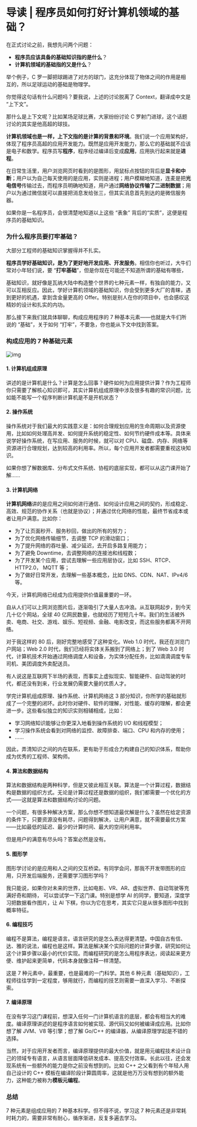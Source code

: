 # 导读 | 程序员如何打好计算机领域的基础？

在正式讨论之前，我想先问两个问题：

- **程序员应该具备的基础知识指的是什么**？
- **计算机领域的基础指的又是什么**？



举个例子，C 罗一脚把球踢进了对方的球门，这充分体现了物体之间的作用是相互的，所以足球运动的基础是物理学。



你觉得这句话有什么问题吗？要我说，上述的讨论脱离了 Context，翻译成中文是 “上下文”。



那什么是上下文呢？比如某场足球比赛，大家纷纷讨论 C 罗射门进球，这个话题讨论的其实是他高超的球技。



**计算机领域也是一样，上下文指的是计算的背景和环境**。我们说一个应用架构好，体现了程序员高超的应用开发能力。既然是应用开发能力，那么它的基础就不应该是电子和数学。程序员写**程序**，程序经过编译后变成**应用**，应用执行起来就是**进程**。



在日常生活里，用户浏览网页时看到的是图形，用鼠标点按钮的背后是**显卡和中断**；用户以为自己每天使用的是应用，实则是进程；用户模糊地知道，连麦是把**光电信号**传输过去，而程序员明确地知道，用户通过**网络协议传输了二进制数据**；用户以为通过微信就可以直接把消息发给张三，但其实消息首先到达的是微信服务器。



如果你是一名程序员，会很清楚地知道以上这些 “表象” 背后的“实质”，这便是程序员的基础知识。



### 为什么程序员要打牢基础？

大部分工程师的基础知识掌握得并不扎实。



**程序员学好基础知识，是为了更好地开发应用、开发服务**。相信你也听过，大牛们常对小年轻们说，要 “**打牢基础**”，但是你现在可能还不知道所谓的基础有哪些，



基础知识，就好像是瓦纳大陆中构造整个世界的七种元素一样，有独自的能力，又可以互相反应。因此，学好计算机领域的基础知识，你会受到更多大厂的青睐，遇到更好的机遇，拿到含金量更高的 Offer。特别是别人在你的项目中，也会感叹这精妙的设计和扎实的内功。



那么接下来我们就具体聊聊，构成应用程序的 7 种基本元素——也就是大牛们所说的 “基础”，关于如何 “打牢”，不要急，你也能从下文中找到答案。



### 构成应用的 7 种基础元素



![img](https://cdn.nlark.com/yuque/0/2022/png/450565/1652257495187-143eb440-854c-459e-bf45-4bcdf124e504.png)



#### 1. 计算机组成原理

讲述的是计算机是什么？计算是怎么回事？硬件如何为应用提供计算？作为工程师你只需要了解核心知识即可，其实计算机组成原理中涉及很多有趣的常识问题，比如能不能写一个程序判断计算机是不是开机状态？



#### 2. 操作系统

操作系统对于我们最大的实践意义是：如何合理规划应用的生命周期以及资源使用，比如如何处理高并发、如何提升系统的稳定性、如何节约硬件成本等。具体来说学好操作系统，在写应用、服务的时候，就可以对 CPU、磁盘、内存、网络等资源进行合理规划，达到较高的利用率。所以，每个应用开发者都需要重视这块知识。



如果你想了解数据库、分布式文件系统、协程的底层实现，都可以从这门课开始了解……



#### 3. 计算机网络

**计算机网络**讲的是应用之间如何进行通信、如何设计应用之间的契约，形成稳定、高效、规范的协作关系（也就是协议）；并通过优化网络的性能，最终节省成本或者让用户满意。比如你：

- 为了让页面秒开、服务秒回，做出的所有的努力；
- 为了优化网络传输细节，去调整 TCP 的滑动窗口；
- 为了提升网络的吞吐量、减少延迟，去开启多路复用能力；
- 为了避免 Downtime，去调整网络的连接池和线程数；
- 为了开发某个应用，尝试去理解一些应用层协议，比如 SSH、RTCP、HTTP2.0， MQTT 等；
- 为了做好日常开发，去理解一些基本概念，比如 DNS、CDN、NAT、IPv4/6 等。



今天，计算机网络已经成为应用提供价值最重要的一环。



自从人们可以上网浏览图片后，逐渐吸引了大量人去冲浪。从互联网起步，到今天几十亿个网站，全球 40 亿网民数量，也就经历了短短几十年。我们的生活被外卖、电商、社交、游戏、娱乐、短视频、金融、电影改变，而这些服务都离不开网络。



对于我这样的 80 后，刚好完整地感受了这种变化。Web 1.0 时代，我还在浏览门户网站；Web 2.0 时代，我们已经将实体关系搬到了网络上；到了 Web 3.0 时代，计算机技术开始通过网络调度人和设备，为实体分配任务，比如滴滴调度专车司机、美团调度外卖配送员。



有人说这是互联网下半场的表现，而事实上虚拟现实、智能硬件、自动驾驶的时代，都还没有到来，行业发展仍需要大量的优质人才。



学完计算机组成原理、操作系统、计算机网络这 3 部分知识，你所学的基础就形成了一个完整的闭环。此时你对硬件、软件的理解，对性能、缓存的理解，都会更进一步。这些看似独立的知识实则相辅相成，比如：

- 学习网络知识能够让你更深入地看到操作系统的 I/O 和线程模型；
- 学习操作系统会看到对网络的监控、故障排查、端口、CPU 和内存的使用；
- ……



因此，弄清知识之间的内在联系，更有助于形成合力构建自己的知识体系，帮助你成为优秀的工程师、架构师。



#### 4. 算法和数据结构

算法和数据结构是两种科学，但是又彼此相互关联。算法是一个计算过程，数据结构是数据的组织方式。无论是计算过程还是数据的组织，我们都需要一个优化的方式——这就是算法和数据结构讨论的问题。



一个问题，有很多种解决方案，那么你想不想知道最优解是什么？虽然在给定资源的条件下，只要资源没有耗尽，问题得到解决，让用户满意，就不需要最优方案——比如最低的延迟、最少的计算时间、最大的空间利用率。



但是用户的满意有尽头吗？答案必然是没有。



#### 5. 图形学

图形学讨论的是应用和人之间的交互桥梁。有同学会问，那我不开发带图形的应用，只开发后端服务，还需要学习图形学吗？



我只能说，如果你对未来的世界，比如电影、VR、AR、虚拟世界、自动驾驶等充满好奇和期待， 可以尝试学一下这门课。特别是想学 AI 的同学，要知道，深度学习把数据看作图片，让 AI 下棋，你以为它在思考，其实它只是从很多图形中找到概率特征。



#### 6. 编程技巧

编程不是算法，编程是语言。语言研究的是怎么表达得更清楚。中国自古有信、达、雅的说法，编程也是这样。算法是解决某个实际问题的计算步骤，研究如何让这个计算步骤以最小的代价实现。而编程研究的是怎么用程序表达，阅读起来更方便、维护起来更简单，代码本身就像注释一样清楚。



这是 7 种元素中，最重要，也是最难的一门科学。其他 6 种元素（基础知识），工程师往往学到一定程度，够用就行，而编程的技艺则需要一直深入学习、不断探索。



#### 7. 编译原理

在没有学习这门课程前，想深入任何一门计算机语言的底层，都会有相当大的难度。编译原理讲述的是程序语言如何被实现、源代码又如何被编译成应用。比如你想了解 JVM、V8 等引擎；想了解 Go/C++ 的编译器，从编译原理学起是不错的选择。



当然，对于应用开发者而言，编译原理提供的最大价值，就是用元编程技术设计自己的领域专有语言，从语言层面降低研发成本、提高交付效率。长此以往，还会发现系统有一些额外的能力是你之前没有想到的。比如 C++ 之父看到有个年轻人用自己设计的 C++ 模板在编译阶段计算圆周率，这就是他万万没有想到的额外能力，这种能力被称为**模板元编程**。



### 总结

7 种元素是组成应用的 7 种基本科学。但不得不说，学习这 7 种元素还是非常耗时耗力的，需要非常有耐心，循序渐进，反复多遍去学习。

[
](https://kaiwu.lagou.com/course/courseInfo.htm?courseId=837&sid=20-h5Url-0&lgec_type=website&lgec_sign=86228E00A960E2EB44DCA4027393428B&buyFrom=2&pageId=1pz4#/detail/pc?id=7264)